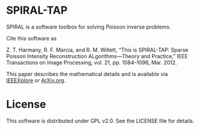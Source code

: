 SPIRAL-TAP
==========

SPIRAL is a software toolbox for solving Poisson inverse problems.

Cite this software as

Z. T. Harmany, R. F. Marcia, and R. M. Willett, “This is SPIRAL-TAP: Sparse Poisson Intensity Reconstruction ALgorithms—Theory and Practice,” IEEE Transactions on Image Processing, vol. 21, pp. 1084–1096, Mar. 2012.

This paper describes the mathematical details and is available via [IEEEXplore][SPIRAL-IEEEXplore] or [ArXiv.org][SPIRAL-ArXiv]. 


[SPIRAL-ArXiv]: http://arxiv.org/abs/1005.4274

[SPIRAL-IEEEXplore]: http://ieeexplore.ieee.org/xpl/articleDetails.jsp?arnumber=6020799


License
=======

This software is distributed under GPL v2.0. See the LICENSE file for details.
